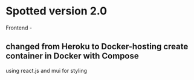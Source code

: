 # Spotted version 2.0

Frontend -

changed from Heroku to Docker-hosting
create container in Docker with Compose
-
using react.js and mui for styling
